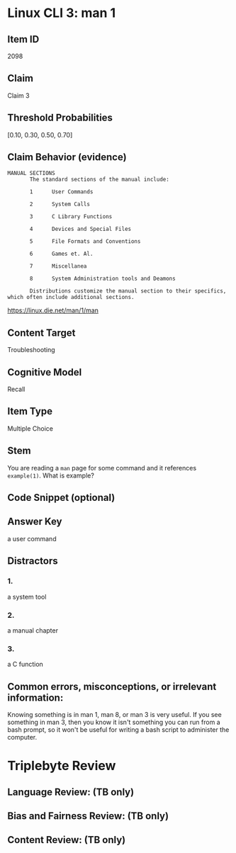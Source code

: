 # Linux CLI 3: man 1

## Item ID
2098

## Claim
Claim 3

## Threshold Probabilities
[0.10, 0.30, 0.50, 0.70]

## Claim Behavior (evidence)
```
MANUAL SECTIONS
       The standard sections of the manual include:

       1      User Commands

       2      System Calls

       3      C Library Functions

       4      Devices and Special Files

       5      File Formats and Conventions

       6      Games et. Al.

       7      Miscellanea

       8      System Administration tools and Deamons

       Distributions customize the manual section to their specifics, which often include additional sections.
```
https://linux.die.net/man/1/man

## Content Target
Troubleshooting

## Cognitive Model
Recall

## Item Type
Multiple Choice

## Stem
You are reading a `man` page for some command and it references `example(1)`.  What is example?

## Code Snippet (optional)

## Answer Key
a user command

## Distractors
### 1.
a system tool

### 2.
a manual chapter

### 3.
a C function

## Common errors, misconceptions, or irrelevant information:
Knowing something is in man 1, man 8, or man 3 is very useful.  If you see something in man 3, then you know it isn't something you can run from a bash prompt, so it won't be useful for writing a bash script to administer the computer.

# Triplebyte Review

## Language Review: (TB only)

## Bias and Fairness Review: (TB only)

## Content Review: (TB only)
